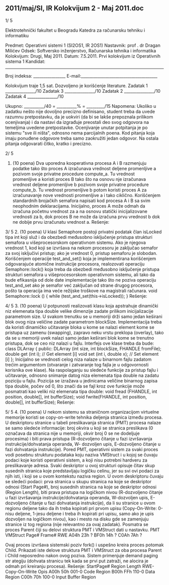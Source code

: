 2011/maj/SI, IR Kolokvijum 2 - Maj 2011.doc
--------------------------------------------------------------------------------


1/  5 
 
Elektrotehnički fakultet u Beogradu 
Katedra za računarsku tehniku i informatiku 
 
Predmet: Operativni sistemi 1 (SI2OS1, IR 2OS1) 
Nastavnik: prof . dr Dragan Milićev 
Odsek: Softversko inženjerstvo, Računarska tehnika i informatika 
Kolokvijum: Drugi, Maj 2011. 
Datum: 7.5.2011. 
Prvi kolokvijum iz Operativnih sistema 1 
Kandidat:
 _____________________________________________________________ 
Broj indeksa: ________________  E-mail:______________________________________ 
 
Kolokvijum traje 1,5 sat. Dozvoljeno je korišćenje literature. 
Zadatak 1 _______________/10   Zadatak 3 _______________/10 
Zadatak 2 _______________/10   Zadatak 4 _______________/10 
 
Ukupno: __________/40 = __________% = _________/15 
Napomena: Ukoliko u zadatku nešto nije dovoljno precizno definisano, student treba da 
uvede razumnu pretpostavku, da je uokviri (da bi se lakše prepoznala prilikom ocenjivanja) i 
da  nastavi  da  izgrađuje  preostali  deo  svog  odgovora  na  temeljima  uvedene  pretpostavke. 
Ocenjivanje unutar potpitanja je po sistemu "sve ili ništa", odnosno nema parcijalnih poena. 
Kod pitanja koja imaju ponuđene odgovore treba samo zaokružiti jedan odgovor. Na ostala 
pitanja odgovarati čitko, kratko i precizno. 
 

2/  5 
1. (10 poena) 
Dva uporedna kooperativna procesa A i B razmenjuju podatke tako što proces A izračunava 
vrednost deljene promenljive 
a pozivom svoje privatne procedure compute_a. Tu vrednost  
promenljive a koristi  proces  B tako  što na  osnovu nje izračunava  vrednost  deljene 
promenljive b pozivom  svoje  privatne  procedure compute_b.  Tu  vrednost  promenljive b 
potom  koristi  proces  A  za  izračunavanje  nove  vrednosti  promenljive a i  tako  ciklično. 
Korišćenjem standardnih brojačkih semafora napisati kod procesa A i B sa svim neophodnim 
deklaracijama. Inicijalno, proces A može odmah da izračuna početnu vrednost za 
a na osnovu 
statički inicijalizovane vrednosti za b, dok proces B ne može da izračuna prvu  vrednost b dok 
ne dobije prvu izračunatu vrednost a. 
Rešenje:

3/  5 
2. (10 poena) 
U klasi 
Semaphore postoji privatni podatak član isLocked tipa int koji   služ i da obezbedi 
međusobno isključenje pristupa strukturi semafora u višeprocesorskom operativnom sistemu. 
Ako je njegova vrednost 1, kod koji se izvršava na nekom procesoru je zaključao semafor za 
svoj   isključivi pristup; ako je vrednost 0, pristup semaforu je slobodan. Korišćenjem operacije 
test_and_set() koja    je  implementirana  korišćenjem  odgovarajuće  atomične  instrukcije 
procesora,  realozovati  operaciju Semaphore::lock() koja  treba  da obezbedi  međusobno 
isključenje pristupa strukturi semafora u višeprocesorskom operativnom sistemu, ali tako da 
bude efikasnija od dole date implementacije tako   što ne poziva operaciju 
test_and_set ako 
je semafor već zaključan od strane drugog procesora, pošto ta operacija ima veće režijske 
troškove na magistrali računara. 
void Semaphore::lock () { 
  while (test_and_set(this->isLocked)); 
} 
Rešenje: 

4/  5 
3. (10 poena) 
U potpunosti realizovati klasu koja apstrahuje dinamički niz elemenata tipa 
double velike 
dimenzije zadate prilikom inicijalizacije parametrom size. U svakom trenutku se u memoriji 
drži  samo  jedan keširani  blok  ovog  niza  veličine  zadate  parametrom blockSize. 
Implementacija treba da koristi dinamičko učitavanje bloka u kome se nalazi element kome se 
pristupa uz zamenu (swapping), zapravo neku vrstu preklopa (overlay), tako da se u memoriji 
uvek nalazi samo jedan    keširani blok kome se trenutno pristupa, dok se ceo   niz nalazi u fajlu. 
Interfejs ove klase treba da bude: 
class DLArray { 
public: 
  DLArray (int size, int blockSize, FHANDLE fromFile); 
  double get (int i);  // Get element [i] 
  void   set (int i, double x); // Set element [i] 
}; 
Inicijalno  se  vrednosti  celog niza   nalaze  u  binarnom  fajlu  zadatom trećim argumentom 
(otvaranje i zatvaranje tog fajla je u odgovornosti korisnika ove klase). Na raspolaganju su 
sledeće funkcije za pristup fajlu i učitavanje, odnosno snimanje datog niza elemenata tipa 
double na zadatu poziciju u fajlu. Pozicija se izražava u jedinicama veličine binarnog zapisa 
tipa 
double, počev od 0, što znači da se fajl kroz ove funkcije može posmatrati kao veliki niz 
elemenata tipa 
double: 
void fread (FHANDLE, int position, double[], int bufferSize); 
void fwrite(FHANDLE, int position, double[], int bufferSize); 
Rešenje:

5/  5 
4. (10 poena) 
U nekom sistemu sa straničnom organizacijom virtuelne memorije koristi se copy-on-write 
tehnika deljenja stranica između procesa. U deskriptoru stranice u tabeli preslikavanja stranica 
(PMT) procesa nalaze se samo sledeće informacije: broj okvira u koji se stranica preslikava (0 
označava da stranica nije u memoriji, okvir broj  0 se ne dodeljuje procesima) i biti prava 
pristupa  (R-dozvoljeno  čitanje  u  fazi  izvršavanja  instrukcije/dohvatanja  operanda, W-
dozvoljen upis, E-dozvoljeno čitanje u fazi dohvatanja instrukcije). Pored PMT, operativni 
sistem za svaki proces vodi posebnu strukturu podataka koju naziva VMStruct  i u kojoj se 
čuvaju podaci koje koristi operativni sistem, a koji nisu potrebni hardveru za preslikavanje 
adresa.  Svaki  deskriptor  u  ovoj  strukturi  opisuje  čitav  skup  susednih  stranica  koje 
predstavljaju logičku celinu, jer su svi ovi podaci za njih isti, i koji se u ovom kontekstu 
naziva region. U ovom deskriptoru čuvaju se sledeći podaci: prva stranica u skupu stranica na 
koje se deskriptor odnosi (Start  Page#), broj susednih stranica na koje se deskriptor odnosi 
(Region   Length),  biti  prava  pristupa  na  logičkom  nivou (R-dozvoljeno  čitanje  u  fazi 
izvršavanja instrukcije/dohvatanja operanda, W-dozvoljen upis, E-dozvoljeno čitanje u fazi 
dohvatanja instrukcije), da li su stranice u ovom regionu deljene tako da ih treba kopirati pri 
prvom upisu (Copy-On-Write: 0-nisu deljene, 1-jesu deljene i treba ih kopirati pri upisu, samo 
ako je upis dozvoljen na logičkom nivou), kao i mesto na disku gde se zamenjuju stranice iz 
tog  regiona  (nije  relevantno  za  ovaj  zadatak).  Posmatra  se  proces Parent čiji  su  delovi 
struktura PMT i VMStruct dati u nastavku. 
PMT       VMStruct 
Page# Frame# RWE 
A04h 23h ? 
BF0h 14h ? 
C0Ah 7Ah ? 
 
Ovaj    proces izvršava sistemski poziv fork() i uspešno kreira proces potomak Child. Prikazati 
iste delove struktura PMT i VMStruct za oba procesa Parent i Child neposredno nakon ovog 
poziva. Sistem primenjuje demand  paging str ategiju (dohvata stranicu tek kada se prvi put 
zatraži, ne alocira je odmah pri kreiranju procesa). 
Rešenje: 
StartPage# Region Length RWE-Copy-On-Write Opis 
A00h 50h 001-0 Code Region 
B00h FFh 110-0 Data Region 
C00h 70h 100-0 Input Buffer 
Region 